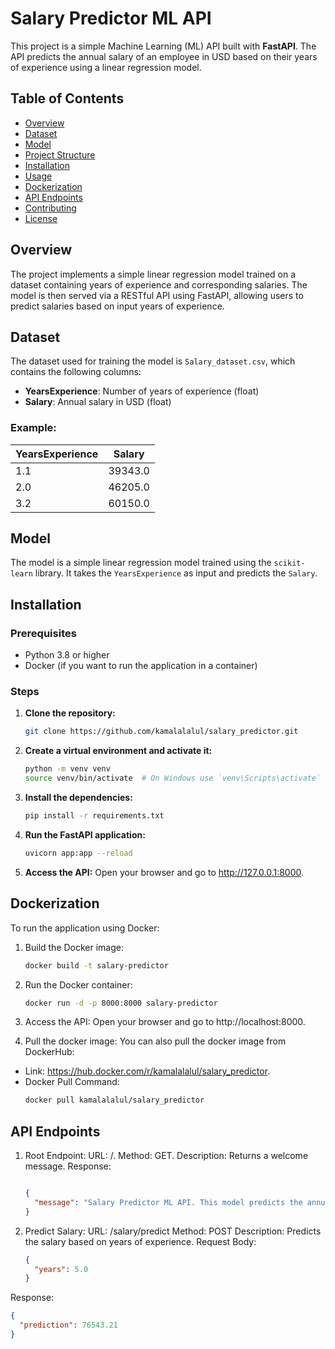 # Salary Predictor ML API

This project is a simple Machine Learning (ML) API built with **FastAPI**. The API predicts the annual salary of an employee in USD based on their years of experience using a linear regression model.

## Table of Contents
- [Overview](#overview)
- [Dataset](#dataset)
- [Model](#model)
- [Project Structure](#project-structure)
- [Installation](#installation)
- [Usage](#usage)
- [Dockerization](#dockerization)
- [API Endpoints](#api-endpoints)
- [Contributing](#contributing)
- [License](#license)

## Overview
The project implements a simple linear regression model trained on a dataset containing years of experience and corresponding salaries. The model is then served via a RESTful API using FastAPI, allowing users to predict salaries based on input years of experience.

## Dataset
The dataset used for training the model is `Salary_dataset.csv`, which contains the following columns:
- **YearsExperience**: Number of years of experience (float)
- **Salary**: Annual salary in USD (float)

### Example:
| YearsExperience | Salary  |
|-----------------|---------|
| 1.1             | 39343.0 |
| 2.0             | 46205.0 |
| 3.2             | 60150.0 |

## Model
The model is a simple linear regression model trained using the `scikit-learn` library. It takes the `YearsExperience` as input and predicts the `Salary`.

## Installation

### Prerequisites
- Python 3.8 or higher
- Docker (if you want to run the application in a container)

### Steps
1. **Clone the repository:**
   ```bash
   git clone https://github.com/kamalalalul/salary_predictor.git
   
2. **Create a virtual environment and activate it:**
   ```bash
   python -m venv venv
   source venv/bin/activate  # On Windows use `venv\Scripts\activate`

3. **Install the dependencies:**
   ```bash
   pip install -r requirements.txt

4. **Run the FastAPI application:**
   ```bash
   uvicorn app:app --reload

5. **Access the API:** 
Open your browser and go to http://127.0.0.1:8000.

## Dockerization
To run the application using Docker:

1. Build the Docker image:
   ```bash
   docker build -t salary-predictor

2. Run the Docker container:
   ```bash
   docker run -d -p 8000:8000 salary-predictor

3. Access the API: Open your browser and go to http://localhost:8000.

4. Pull the docker image: You can also pull the docker image from DockerHub: 
- Link: https://hub.docker.com/r/kamalalalul/salary_predictor.
- Docker Pull Command: 
   ```bash
   docker pull kamalalalul/salary_predictor

## API Endpoints
1. Root Endpoint:
URL: /.
Method: GET.
Description: Returns a welcome message.
Response:
   ```json
   
   {
     "message": "Salary Predictor ML API. This model predicts the annual salary of an employee in USD based on their years of experience. It is a simple linear regression model created using a 1-feature dataset."
   }
2. Predict Salary:
URL: /salary/predict
Method: POST
Description: Predicts the salary based on years of experience.
Request Body:
   ```json
   {
     "years": 5.0
   }

Response:
   ```json
   {
     "prediction": 76543.21
   }
